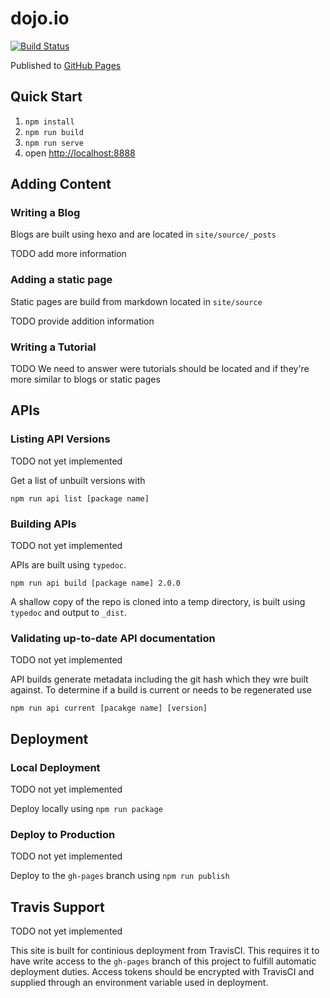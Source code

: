 # dojo.io

[![Build Status](https://travis-ci.com/SitePen/dojoio.svg?token=iyehyStnJABkD5DAaT6V&branch=master)](https://travis-ci.com/SitePen/dojoio)

Published to [GitHub Pages](https://sitepen.github.io/dojoio/)

## Quick Start

1. `npm install`
2. `npm run build`
3. `npm run serve`
4. open [http://localhost:8888](localhost:8888)

## Adding Content

### Writing a Blog

Blogs are built using hexo and are located in `site/source/_posts`

TODO add more information

### Adding a static page

Static pages are build from markdown located in `site/source`

TODO provide addition information

### Writing a Tutorial

TODO We need to answer were tutorials should be located and if they're more similar to blogs or static pages

## APIs

### Listing API Versions

TODO not yet implemented

Get a list of unbuilt versions with

```
npm run api list [package name]
```

### Building APIs

TODO not yet implemented

APIs are built using `typedoc`.

```
npm run api build [package name] 2.0.0
```

A shallow copy of the repo is cloned into a temp directory, is built using `typedoc` and output to `_dist`.

### Validating up-to-date API documentation

TODO not yet implemented

API builds generate metadata including the git hash which they wre built against. To determine if a build is current
or needs to be regenerated use

```
npm run api current [pacakge name] [version]
```

## Deployment

### Local Deployment

TODO not yet implemented

Deploy locally using `npm run package`

### Deploy to Production

TODO not yet implemented

Deploy to the `gh-pages` branch using `npm run publish`

## Travis Support

TODO not yet implemented

This site is built for continious deployment from TravisCI. This requires it to have write access to the `gh-pages`
 branch of this project to fulfill automatic deployment duties. Access tokens should be encrypted with TravisCI and
 supplied through an environment variable used in deployment.

